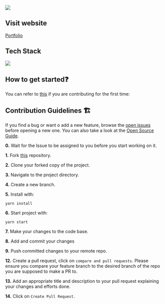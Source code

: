![](https://github.com/ShravanMeena/API-Pexels-gallery/blob/main/src/assets/demo_2.png?raw=true)

## Visit website

[Portfolio](https://shravanmeena.netlify.app/)

## Tech Stack

<img src="https://i.postimg.cc/fWKwrRhL/download.png">

## How to get started❓

You can refer to [this](https://github.com/firstcontributions/first-contributions) if you are contributing for the first time:

## Contribution Guidelines 🏗

If you find a bug or want o add a new feature, browse the [open issues](https://github.com/ShravanMeena/https://shravanmeena.netlify.app/issues) before opening a new one. You can also take a look at the [Open Source Guide](https://opensource.guide/).

**0.** Wait for the Issue to be assigned to you before you start working on it.

**1.** Fork [this](https://github.com/ShravanMeena/API-Pexels-gallery) repository.

**2.** Clone your forked copy of the project.

**3.** Navigate to the project directory.

**4.** Create a new branch.

**5.** Install with:

```
yarn install
```

**6.** Start project with:

```
yarn start
```

**7.** Make your changes to the code base.

**8.** Add and commit your changes

**9.** Push committed changes to your remote repo.

**12.** Create a pull request, click on `compare and pull requests`. Please ensure you compare your feature branch to the desired branch of the repo you are supposed to make a PR to.

**13.** Add an appropriate title and description to your pull request explaining your changes and efforts done.

**14.** Click on `Create Pull Request`.
